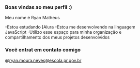 ### Boas vindas ao meu perfil :)

Meu nome é Ryan Matheus

-Estou estudando [Alura
-Estou me desenvolvendo na linguagem JavaScript
-Utilizo esse espaço para minha organizaçâo e compartilhamento dos meus projetos desenvolvidos

### Você entrat em contato comigo

@ryan.moura.neves@escola.pr.gov.br

